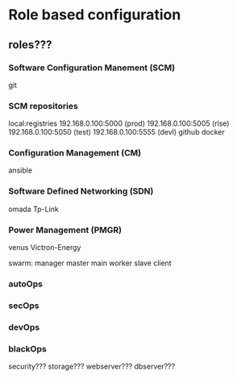 # Role based configuration
## roles???

### Software Configuration Manement (SCM)
git
### SCM repositories
local:registries
  192.168.0.100:5000 (prod)
  192.168.0.100:5005 (rlse)
  192.168.0.100:5050 (test)
  192.168.0.100:5555 (devl)
github
docker

### Configuration Management (CM)
ansible
### Software Defined Networking (SDN)
omada Tp-Link
### Power Management (PMGR)
venus Victron-Energy

swarm:
manager master main 
worker slave client

### autoOps
### secOps
### devOps
### blackOps

security???
storage???
webserver???
dbserver???
